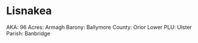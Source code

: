 # Lisnakea

AKA: 96
Acres: Armagh
Barony: Ballymore
County: Orior Lower
PLU: Ulster
Parish: Banbridge